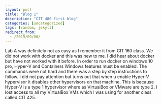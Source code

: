 ```yaml
---
layout: post
title: "Blog 1"
description: "CIT 480 first blog"
categories: [uncategorized]
tags: [random, jekyll]
redirect_from:
  - /2019/09/06/
---
```

Lab A was definitely not as easy as I remember it from CIT 160 class. 
We did not work with docker and this was new to me. 
I did hear about docker but have not worked with it before. 
In order to run docker on windows 10 pro, Hyper-V and Containers Windows features must be enabled. 
The commands were not hard and there was a step by step instructions to follow. 
I did not pay attention but turns out that when u enable Hyper-V hypervisor it disables other hypervisors on that machine. 
This is because Hyper-V is a type 1 hypervisor where as VirtualBox or VMware are type 2. 
I lost access to all my VirtualBox VMs which I was using for another class called CIT 425.